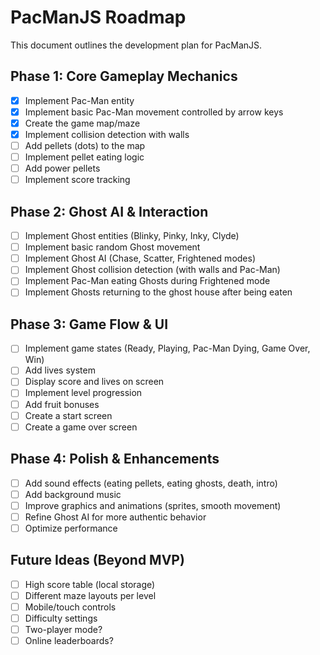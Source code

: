 # PacManJS Roadmap

This document outlines the development plan for PacManJS.

## Phase 1: Core Gameplay Mechanics

- [x] Implement Pac-Man entity
- [x] Implement basic Pac-Man movement controlled by arrow keys
- [x] Create the game map/maze
- [x] Implement collision detection with walls
- [ ] Add pellets (dots) to the map
- [ ] Implement pellet eating logic
- [ ] Add power pellets
- [ ] Implement score tracking

## Phase 2: Ghost AI & Interaction

- [ ] Implement Ghost entities (Blinky, Pinky, Inky, Clyde)
- [ ] Implement basic random Ghost movement
- [ ] Implement Ghost AI (Chase, Scatter, Frightened modes)
- [ ] Implement Ghost collision detection (with walls and Pac-Man)
- [ ] Implement Pac-Man eating Ghosts during Frightened mode
- [ ] Implement Ghosts returning to the ghost house after being eaten

## Phase 3: Game Flow & UI

- [ ] Implement game states (Ready, Playing, Pac-Man Dying, Game Over, Win)
- [ ] Add lives system
- [ ] Display score and lives on screen
- [ ] Implement level progression
- [ ] Add fruit bonuses
- [ ] Create a start screen
- [ ] Create a game over screen

## Phase 4: Polish & Enhancements

- [ ] Add sound effects (eating pellets, eating ghosts, death, intro)
- [ ] Add background music
- [ ] Improve graphics and animations (sprites, smooth movement)
- [ ] Refine Ghost AI for more authentic behavior
- [ ] Optimize performance

## Future Ideas (Beyond MVP)

- [ ] High score table (local storage)
- [ ] Different maze layouts per level
- [ ] Mobile/touch controls
- [ ] Difficulty settings
- [ ] Two-player mode?
- [ ] Online leaderboards? 